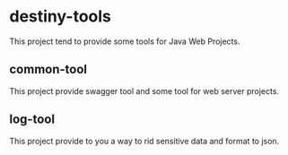 # destiny-tools
This project tend to provide some tools for Java Web Projects.

## common-tool
This project provide swagger tool and some tool for web server projects.

## log-tool
This project provide to you a way to rid sensitive data and format to json.

